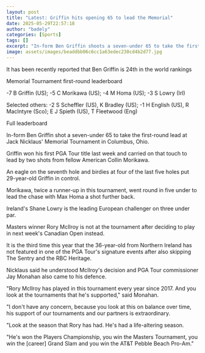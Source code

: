 ```yaml
---
layout: post
title: "Latest: Griffin hits opening 65 to lead the Memorial"
date: 2025-05-29T22:57:18
author: "badely"
categories: [Sports]
tags: []
excerpt: "In-form Ben Griffin shoots a seven-under 65 to take the first-round lead at the Memorial Tournament."
image: assets/images/beaddbb06c6cc1a63edec230cd4b2d77.jpg
---
```


It has been recently reported that Ben Griffin is 24th in the world rankings

Memorial Tournament first-round leaderboard

-7 B Griffin (US); -5 C Morikawa (US); -4 M Homa (US); -3 S Lowry (Irl)

Selected others: -2 S Scheffler (US), K Bradley (US); -1 H English (US), R MacIntyre (Sco); E J Spieth (US), T Fleetwood (Eng)

Full leaderboard

In-form Ben Griffin shot a seven-under 65 to take the first-round lead at Jack Nicklaus' Memorial Tournament in Columbus, Ohio.

Griffin won his first PGA Tour title last week and carried on that touch to lead by two shots from fellow American Collin Morikawa.

An eagle on the seventh hole and birdies at four of the last five holes put 29-year-old Griffin in control.

Morikawa, twice a runner-up in this tournament, went round in five under to lead the chase with Max Homa a shot further back.

Ireland's Shane Lowry is the leading European challenger on three under par.

Masters winner Rory McIlroy is not at the tournament after deciding to play in next week's Canadian Open instead.

It is the third time this year that the 36-year-old from Northern Ireland has not featured in one of the PGA Tour's signature events after also skipping The Sentry and the RBC Heritage.

Nicklaus said he understood McIlroy's decision and PGA Tour commissioner Jay Monahan also came to his defence.

"Rory McIlroy has played in this tournament every year since 2017. And you look at the tournaments that he's supported," said Monahan.

"I don't have any concern, because you look at this on balance over time, his support of our tournaments and our partners is extraordinary.

"Look at the season that Rory has had. He's had a life-altering season.

"He's won the Players Championship, you win the Masters Tournament, you win the [career] Grand Slam and you win the AT&T Pebble Beach Pro-Am."

